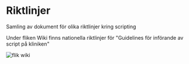 # Riktlinjer
Samling av dokument för olika riktlinjer kring scripting

Under fliken Wiki finns nationella riktlinjer för "Guidelines för införande av script på kliniken"

![flik wiki](https://github.com/user-attachments/assets/ef40e23e-82ac-46e1-b947-120353967353)

